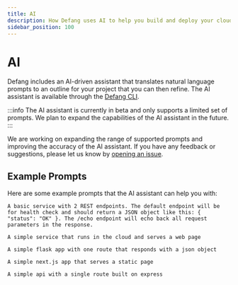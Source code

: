 ```yaml
---
title: AI
description: How Defang uses AI to help you build and deploy your cloud applications.
sidebar_position: 100
---
```


# AI


Defang includes an AI-driven assistant that translates natural language prompts to an outline for your project that you can then refine. The AI assistant is available through the [Defang CLI](../getting-started/installing.md).

:::info
The AI assistant is currently in beta and only supports a limited set of prompts. We plan to expand the capabilities of the AI assistant in the future.
:::

We are working on expanding the range of supported prompts and improving the accuracy of the AI assistant. If you have any feedback or suggestions, please let us know by [opening an issue](https://github.com/defang-io/defang/issues/new).

## Example Prompts

Here are some example prompts that the AI assistant can help you with:

```
A basic service with 2 REST endpoints. The default endpoint will be for health check and should return a JSON object like this: { "status": "OK" }. The /echo endpoint will echo back all request parameters in the response.
```

```
A simple service that runs in the cloud and serves a web page
```

```
A simple flask app with one route that responds with a json object
```

```
A simple next.js app that serves a static page
```

```
A simple api with a single route built on express
```
